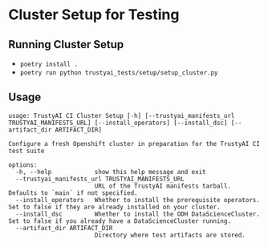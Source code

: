 # Cluster Setup for Testing

## Running Cluster Setup
* `poetry install .`
* `poetry run python trustyai_tests/setup/setup_cluster.py `

## Usage
```
usage: TrustyAI CI Cluster Setup [-h] [--trustyai_manifests_url TRUSTYAI_MANIFESTS_URL] [--install_operators] [--install_dsc] [--artifact_dir ARTIFACT_DIR]

Configure a fresh Openshift cluster in preparation for the TrustyAI CI test suite

options:
  -h, --help            show this help message and exit
  --trustyai_manifests_url TRUSTYAI_MANIFESTS_URL
                        URL of the TrustyAI manifests tarball. Defaults to `main` if not specified.
  --install_operators   Whether to install the prerequisite operators. Set to false if they are already installed on your cluster.
  --install_dsc         Whether to install the ODH DataScienceCluster. Set to false if you already have a DataScienceCluster running.
  --artifact_dir ARTIFACT_DIR
                        Directory where test artifacts are stored.
```